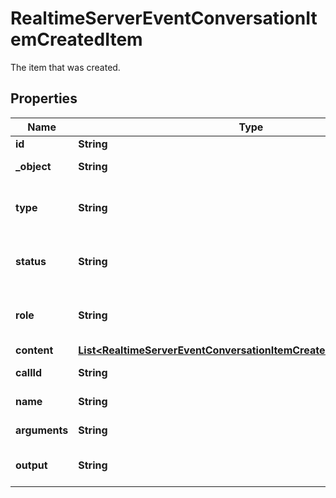 

# RealtimeServerEventConversationItemCreatedItem

The item that was created.

## Properties

| Name | Type | Description | Notes |
|------------ | ------------- | ------------- | -------------|
|**id** | **String** | The unique ID of the item. |  [optional] |
|**_object** | **String** | The object type, must be \&quot;realtime.item\&quot;. |  [optional] |
|**type** | **String** | The type of the item (\&quot;message\&quot;, \&quot;function_call\&quot;, \&quot;function_call_output\&quot;). |  [optional] |
|**status** | **String** | The status of the item (\&quot;completed\&quot;, \&quot;in_progress\&quot;, \&quot;incomplete\&quot;). |  [optional] |
|**role** | **String** | The role associated with the item (\&quot;user\&quot;, \&quot;assistant\&quot;, \&quot;system\&quot;). |  [optional] |
|**content** | [**List&lt;RealtimeServerEventConversationItemCreatedItemContentInner&gt;**](RealtimeServerEventConversationItemCreatedItemContentInner.md) | The content of the item. |  [optional] |
|**callId** | **String** | The ID of the function call (for \&quot;function_call\&quot; items). |  [optional] |
|**name** | **String** | The name of the function being called. |  [optional] |
|**arguments** | **String** | The arguments of the function call. |  [optional] |
|**output** | **String** | The output of the function call (for \&quot;function_call_output\&quot; items). |  [optional] |



